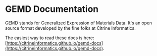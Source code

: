 # GEMD Documentation

GEMD stands for Generalized Expression of Materials Data. It's an open source format developed by the fine folks at Citrine Informatics. 

The easiest way to read these docs is here:[https://citrineinformatics.github.io/gemd-docs](https://citrineinformatics.github.io/gemd-docs).

